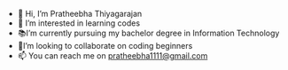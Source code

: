 - 👋 Hi, I’m Pratheebha Thiyagarajan
- 🥰 I’m interested in learning codes
- 📚I’m currently pursuing my bachelor degree in Information Technology
- 🤝I’m looking to collaborate on coding beginners
- 📫 You can reach me on pratheebha1111@gmail.com

<!---
Prathee11/Prathee11 is a ✨ special ✨ repository because its `README.md` (this file) appears on your GitHub profile.
You can click the Preview link to take a look at your changes.
--->

